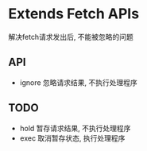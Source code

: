 # Extends Fetch APIs

解决fetch请求发出后, 不能被忽略的问题

## API
* ignore 忽略请求结果, 不执行处理程序

## TODO
* hold 暂存请求结果, 不执行处理程序
* exec 取消暂存状态, 执行处理程序

